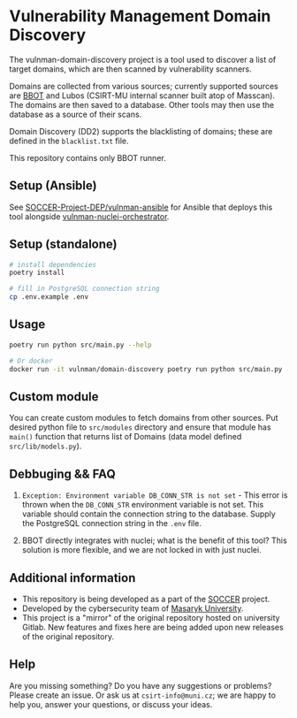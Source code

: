 # Vulnerability Management Domain Discovery

The vulnman-domain-discovery project is a tool used to discover a list of target domains, which are then scanned by vulnerability scanners.

Domains are collected from various sources; currently supported sources are [BBOT](https://github.com/blacklanternsecurity/bbot) and Lubos (CSIRT-MU internal scanner built atop of Masscan). The domains are then saved to a database. Other tools may then use the database as a source of their scans.  

Domain Discovery (DD2) supports the blacklisting of domains; these are defined in the `blacklist.txt` file.

This repository contains only BBOT runner.

## Setup (Ansible)

See [SOCCER-Project-DEP/vulnman-ansible](https://github.com/SOCCER-Project-DEP/vulnman-ansible) for Ansible that deploys this tool alongside [vulnman-nuclei-orchestrator](https://github.com/SOCCER-Project-DEP/vulnman-nuclei-orchestrator).

## Setup (standalone)

```bash
# install dependencies
poetry install

# fill in PostgreSQL connection string
cp .env.example .env
```

## Usage

```bash
poetry run python src/main.py --help

# Or docker
docker run -it vulnman/domain-discovery poetry run python src/main.py --help
```

## Custom module

You can create custom modules to fetch domains from other sources. Put desired python file to `src/modules` directory and ensure that module has `main()` function that returns list of Domains (data model defined `src/lib/models.py`).

## Debbuging && FAQ

1. `Exception: Environment variable DB_CONN_STR is not set` - This error is thrown when the `DB_CONN_STR` environment variable is not set. This variable should contain the connection string to the database. Supply the PostgreSQL connection string in the `.env` file.

2. BBOT directly integrates with nuclei; what is the benefit of this tool? This solution is more flexible, and we are not locked in with just nuclei.

## Additional information

- This repository is being developed as a part of the [SOCCER](https://soccer.agh.edu.pl/en/) project.
- Developed by the cybersecurity team of [Masaryk University](https://www.muni.cz/en). 
- This project is a "mirror" of the original repository hosted on university Gitlab. New features and fixes here are being added upon new releases of the original repository.

## Help

Are you missing something? Do you have any suggestions or problems? Please create an issue.
Or ask us at `csirt-info@muni.cz`; we are happy to help you, answer your questions, or discuss your ideas.

